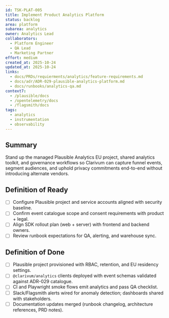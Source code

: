 ```yaml
---
id: TSK-PLAT-005
title: Implement Product Analytics Platform
status: backlog
area: platform
subarea: analytics
owner: Analytics Lead
collaborators:
  - Platform Engineer
  - QA Lead
  - Marketing Partner
effort: medium
created_at: 2025-10-24
updated_at: 2025-10-24
links:
  - docs/PRDs/requierments/analytics/feature-requirements.md
  - docs/adr/ADR-029-plausible-analytics-platform.md
  - docs/runbooks/analytics-qa.md
context7:
  - /plausible/docs
  - /opentelemetry/docs
  - /flagsmith/docs
tags:
  - analytics
  - instrumentation
  - observability
---
```


## Summary
Stand up the managed Plausible Analytics EU project, shared analytics toolkit, and governance workflows so Clarivum can capture funnel events, segment audiences, and uphold privacy commitments end-to-end without introducing alternate vendors.

## Definition of Ready
- [ ] Configure Plausible project and service accounts aligned with security baseline.
- [ ] Confirm event catalogue scope and consent requirements with product + legal.
- [ ] Align SDK rollout plan (web + server) with frontend and backend owners.
- [ ] Review runbook expectations for QA, alerting, and warehouse sync.

## Definition of Done
- [ ] Plausible project provisioned with RBAC, retention, and EU residency settings.
- [ ] `@clarivum/analytics` clients deployed with event schemas validated against ADR-029 catalogue.
- [ ] CI and Playwright smoke flows emit analytics and pass QA checklist.
- [ ] Slack/Flagsmith alerts wired for anomaly detection; dashboards shared with stakeholders.
- [ ] Documentation updates merged (runbook changelog, architecture references, PRD notes).
